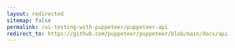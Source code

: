 ```yaml
---
layout: redirected
sitemap: false
permalink: /ui-testing-with-puppeteer/puppeteer-api
redirect_to: https://github.com/puppeteer/puppeteer/blob/main/docs/api.md
---
```



